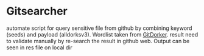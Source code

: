 # Gitsearcher
automate script for query sensitive file from github by combining keyword (seeds) and payload (alldorksv3). Wordlist taken from [GitDorker](https://github.com/obheda12/GitDorker). result need to validate manually by re-search the result in github web. Output can be seen in res file on local dir

